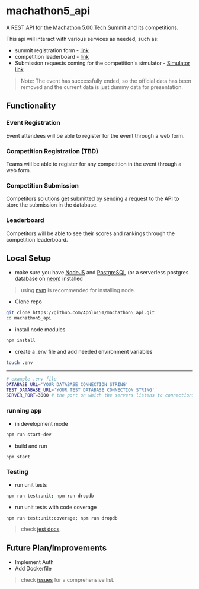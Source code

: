 # machathon5_api

A REST API for the [Machathon 5.00 Tech Summit](https://www.linkedin.com/posts/stpegypt_stpabr24-teleportabrgate-machathon5abr00-activity-7181986298155454464-BLiN?utm_source=share&utm_medium=member_desktop) and its competitions.

This api will interact with various services as needed, such as:

- summit registration form - [link](https://summit-form-frontend.vercel.app/)
- competition leaderboard - [link](https://stp-frontend-leaderboard.onrender.com/)
- Submission requests coming for the competition's simulator - [Simulator link](https://github.com/Apolo151/machathon5.00-judge?tab=readme-ov-file)

> Note: The event has successfully ended, so the official data has been removed and the current data is just dummy data for presentation.

## Functionality

### Event Registration

Event attendees will be able to register for the event through a web form.

### Competition Registration (TBD)

Teams will be able to register for any competition in the event through a web form.

### Competition Submission

Competitors solutions get submitted by sending a request to the API to store the submission in the database.

### Leaderboard

Competitors will be able to see their scores and rankings through the competition leaderboard.

## Local Setup

- make sure you have [NodeJS](https://nodejs.org/en/learn/getting-started/how-to-install-nodejs) and [PostgreSQL](https://www.postgresqltutorial.com/postgresql-getting-started/) (or a serverless postgres database on [neon](https://neon.tech/)) installed

> using [nvm](https://nodejs.org/en/download/package-manager) is recommended for installing node.

- Clone repo

```bash
git clone https://github.com/Apolo151/machathon5_api.git
cd machathon5_api
```

- install node modules

```bash
npm install
```

- create a .env file and add needed environment variables

```bash
touch .env
```

---

```bash
# example .env file
DATABASE_URL='YOUR DATABASE CONNECTION STRING'
TEST_DATABASE_URL='YOUR TEST DATABASE CONNECTION STRING'
SERVER_PORT=3000 # the port on which the servers listens to connections on
```

### running app

- in development mode

```bash
npm run start-dev
```

- build and run

```bash
npm start
```

### Testing

- run unit tests

```bash
npm run test:unit; npm run dropdb
```

- run unit tests with code coverage

```bash
npm run test:unit:coverage; npm run dropdb
```

> check [jest docs](https://jestjs.io/docs/getting-started).

## Future Plan/Improvements

- Implement Auth
- Add Dockerfile

> check [issues](https://github.com/Apolo151/machathon5_api/issues) for a comprehensive list.
